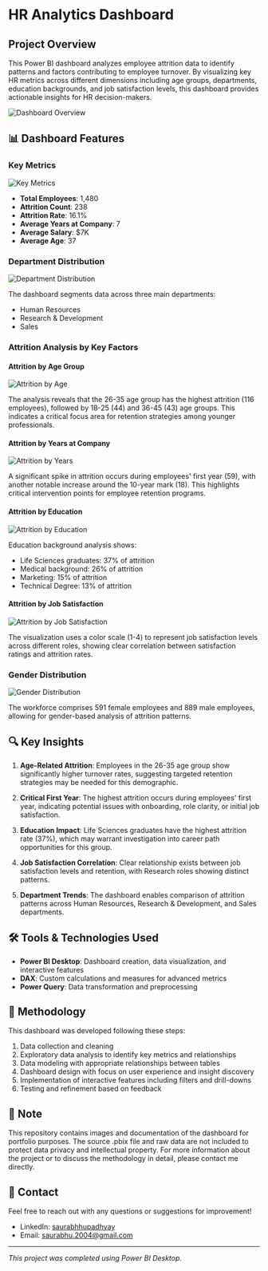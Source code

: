 # HR Analytics Dashboard

## Project Overview
This Power BI dashboard analyzes employee attrition data to identify patterns and factors contributing to employee turnover. By visualizing key HR metrics across different dimensions including age groups, departments, education backgrounds, and job satisfaction levels, this dashboard provides actionable insights for HR decision-makers.

![Dashboard Overview](https://github.com/user-attachments/assets/12932587-cc4d-4f47-b21d-a9d42ccc9e34)


## 📊 Dashboard Features

### Key Metrics
![Key Metrics](https://github.com/user-attachments/assets/7b9364b4-c44c-4735-b71c-af6fddcc412e)

- **Total Employees**: 1,480
- **Attrition Count**: 238
- **Attrition Rate**: 16.1%
- **Average Years at Company**: 7
- **Average Salary**: $7K
- **Average Age**: 37

### Department Distribution
![Department Distribution](https://github.com/user-attachments/assets/5ce6606a-0a16-4bb8-a76f-1556a054632d)


The dashboard segments data across three main departments:
- Human Resources
- Research & Development
- Sales

### Attrition Analysis by Key Factors

#### Attrition by Age Group
![Attrition by Age](https://github.com/user-attachments/assets/460ac973-ee85-4d9f-8ab4-efb749bb5421)


The analysis reveals that the 26-35 age group has the highest attrition (116 employees), followed by 18-25 (44) and 36-45 (43) age groups. This indicates a critical focus area for retention strategies among younger professionals.

#### Attrition by Years at Company
![Attrition by Years](https://github.com/user-attachments/assets/57b73fcc-0aac-4e8d-825a-481a4f7a3b5d)


A significant spike in attrition occurs during employees' first year (59), with another notable increase around the 10-year mark (18). This highlights critical intervention points for employee retention programs.

#### Attrition by Education
![Attrition by Education](https://github.com/user-attachments/assets/ee3eef3b-63dc-4a5b-8934-3b52d7721834)


Education background analysis shows:
- Life Sciences graduates: 37% of attrition
- Medical background: 26% of attrition
- Marketing: 15% of attrition
- Technical Degree: 13% of attrition

#### Attrition by Job Satisfaction
![Attrition by Job Satisfaction](https://github.com/user-attachments/assets/723802d5-955f-452a-ac50-d92181fe8fe0)


The visualization uses a color scale (1-4) to represent job satisfaction levels across different roles, showing clear correlation between satisfaction ratings and attrition rates.

### Gender Distribution
![Gender Distribution](https://github.com/user-attachments/assets/1bf302a2-2ced-495d-b623-caa1faa136d9)


The workforce comprises 591 female employees and 889 male employees, allowing for gender-based analysis of attrition patterns.

## 🔍 Key Insights

1. **Age-Related Attrition**: Employees in the 26-35 age group show significantly higher turnover rates, suggesting targeted retention strategies may be needed for this demographic.

2. **Critical First Year**: The highest attrition occurs during employees' first year, indicating potential issues with onboarding, role clarity, or initial job satisfaction.

3. **Education Impact**: Life Sciences graduates have the highest attrition rate (37%), which may warrant investigation into career path opportunities for this group.

4. **Job Satisfaction Correlation**: Clear relationship exists between job satisfaction levels and retention, with Research roles showing distinct patterns.

5. **Department Trends**: The dashboard enables comparison of attrition patterns across Human Resources, Research & Development, and Sales departments.

## 🛠️ Tools & Technologies Used

- **Power BI Desktop**: Dashboard creation, data visualization, and interactive features
- **DAX**: Custom calculations and measures for advanced metrics
- **Power Query**: Data transformation and preprocessing

## 📝 Methodology

This dashboard was developed following these steps:
1. Data collection and cleaning
2. Exploratory data analysis to identify key metrics and relationships
3. Data modeling with appropriate relationships between tables
4. Dashboard design with focus on user experience and insight discovery
5. Implementation of interactive features including filters and drill-downs
6. Testing and refinement based on feedback

## 📌 Note

This repository contains images and documentation of the dashboard for portfolio purposes. The source .pbix file and raw data are not included to protect data privacy and intellectual property. For more information about the project or to discuss the methodology in detail, please contact me directly.

## 📧 Contact

Feel free to reach out with any questions or suggestions for improvement!

- LinkedIn: [saurabhhupadhyay](https://linkedin.com/in/saurabhhupadhyay)
- Email: saurabhu.2004@gmail.com
---

*This project was completed using Power BI Desktop.*

